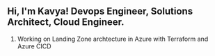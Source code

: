 Hi, I'm Kavya!
Devops Engineer, Solutions Architect, Cloud Engineer.
-------------------------------------------------------------------------------------------------------------------------
1. Working on Landing Zone archtecture in Azure with Terraform and Azure CICD 
